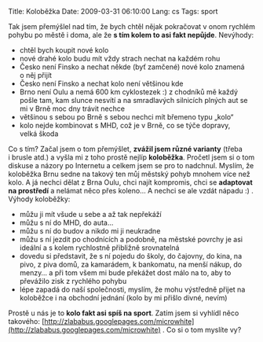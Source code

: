 Title: Koloběžka
Date: 2009-03-31 06:10:00
Lang: cs
Tags: sport

Tak jsem přemýšlel nad tím, že bych chtěl nějak pokračovat v onom rychlém pohybu po městě i doma, ale že **s tím kolem to asi fakt nepůjde**. Nevýhody:

-   chtěl bych koupit nové kolo
-   nové drahé kolo budu mít vždy strach nechat na každém rohu
-   Česko není Finsko a nechat někde (byť zamčené) nové kolo znamená o něj přijít
-   Česko není Finsko a nechat kolo není většinou kde
-   Brno není Oulu a nemá 600 km cyklostezek :) z chodníků mě každý pošle tam, kam slunce nesvítí a na smradlavých silnicích plných aut se mi v Brně moc dny trávit nechce
-   většinou s sebou po Brně s sebou nechci mít břemeno typu „kolo“
-   kolo nejde kombinovat s MHD, což je v Brně, co se týče dopravy, velká škoda

Co s tím? Začal jsem o tom přemýšlet, **zvážil jsem různé varianty** (třeba i brusle atd.) a vyšla mi z toho prostě nejlíp **koloběžka**. Pročetl jsem si o tom diskuse a názory po Internetu a celkem jsem se pro to nadchnul. Myslím, že koloběžka Brnu sedne na takový ten můj městský pohyb mnohem více než kolo. A já nechci dělat z Brna Oulu, chci najít kompromis, chci se **adaptovat na prostředí** a nelámat něco přes koleno… A nechci se ale vzdát nápadu :) . Výhody koloběžky:

-   můžu ji mít všude u sebe a až tak nepřekáží
-   můžu s ní do MHD, do auta…
-   můžu s ní do budov a nikdo mi ji neukradne
-   můžu s ní jezdit po chodnících a podobně, na městské povrchy je asi ideální a s kolem rychlostně přibližně srovnatelná
-   dovedu si představit, že s ní pojedu do školy, do čajovny, do kina, na pivo, z piva domů, za kamarádem, k bankomatu, na menší nákup, do menzy… a při tom všem mi bude překážet dost málo na to, aby to převážilo zisk z rychlého pohybu
-   lépe zapadá do naší společnosti, myslím, že mohu výstředně přijet na koloběžce i na obchodní jednání (kolo by mi přišlo divné, nevím)

Prostě u nás je to **kolo fakt asi spíš na sport**. Zatím jsem si vyhlídl něco takového: [http://zlababus.googlepages.com/microwhite](http://zlababus.googlepages.com/microwhite) . Co si o tom myslíte vy?
